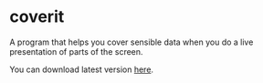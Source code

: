 # coverit

A program that helps you cover sensible data when you do a live presentation of parts of the screen.

You can download latest version [here](http://franzz2000.github.io/coverit/ejecutables).
